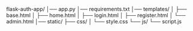 flask-auth-app/
│── app.py
│── requirements.txt
│── templates/
│    ├── base.html
│    ├── home.html
│    ├── login.html
│    ├── register.html
│    └── admin.html
│── static/
     ├── css/
     │    └── style.css
     └── js/
          └── script.js
